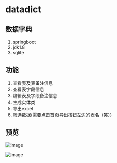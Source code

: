# datadict
## 数据字典
1. springboot
2. jdk1.8
3. sqlite
## 功能
1. 查看表及表备注信息
2. 查看表字段信息
3. 编辑表及字段备注信息
4. 生成实体类
5. 导出excel
6. 筛选数据(需要点击首页导出按钮左边的表名（笑）)
## 预览
![image](https://github.com/abeidaren/datadict/blob/master/src/main/resources/static/img/23333.png)

![image](https://github.com/abeidaren/datadict/blob/master/src/main/resources/static/img/244444.png)

